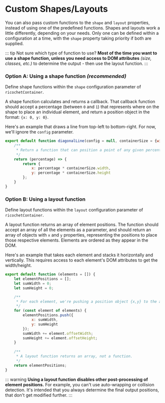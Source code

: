 # Custom Shapes/Layouts

You can also pass custom functions to the `shape` and `layout` properties, instead of using one of the predefined functions. Shapes and layouts work a little differently, depending on your needs. Only one can be defined within a configuration at a time, with the `shape` property taking priority if both are supplied.

::: tip
Not sure which type of function to use? **Most of the time you want to use a shape function, unless you need access to DOM attributes** _(size, classes, etc.)_ to determine the output - then use the
layout function.
:::

### Option A: Using a shape function _(recommended)_

Define shape functions within the `shape` configuration parameter of `ricochetContainer`.

A shape function calculates and returns a callback. That callback function should accept a percentage (between `0` and `1`) that represents where on the shape to place an individual element, and
return a position object in the format: `{x: 0, y: 0}`.

Here's an example that draws a line from top-left to bottom-right. For now, we'll ignore the `config` parameter.

```js
export default function diagonalLine(config = null, containerSize = {width: 0, height: 0}) {
    /**
     * Return a function that can position a point of any given percentage (0-1) along the line
     */
    return (percentage) => {
        return {
            x: percentage * containerSize.width,
            y: percentage * containerSize.height
        };
    }
}
```

### Option B: Using a layout function

Define layout functions within the `layout` configuration parameter of `ricochetContainer`.

A layout function returns an array of element positions. The function should accept an array of all the elements as a parameter, and should return an array of objects with `x` and `y` properties, representing the positions to place those respective elements. Elements are ordered as they appear in the DOM.

Here's an example that takes each element and stacks it horizontally and vertically. This requires access to each element's DOM attributes to get the width/height.

```js
export default function (elements = []) {
    let elementPositions = [];
    let sumWidth = 0;
    let sumHeight = 0;

    /**
     * For each element, we're pushing a position object {x,y} to the array.
     */
    for (const element of elements) {
        elementPositions.push({
            x: sumWidth,
            y: sumHeight
        });
        sumWidth += element.offsetWidth;
        sumHeight += element.offsetHeight;
    }
    
    /**
     * A layout function returns an array, not a function.
     */
    return elementPositions;
}
```

::: warning
**Using a layout function disables other post-processing of element positions.** For example, you can't use auto-wrapping or collision detection. It's intended that you always determine the final output positions, that don't get modified further.
:::
